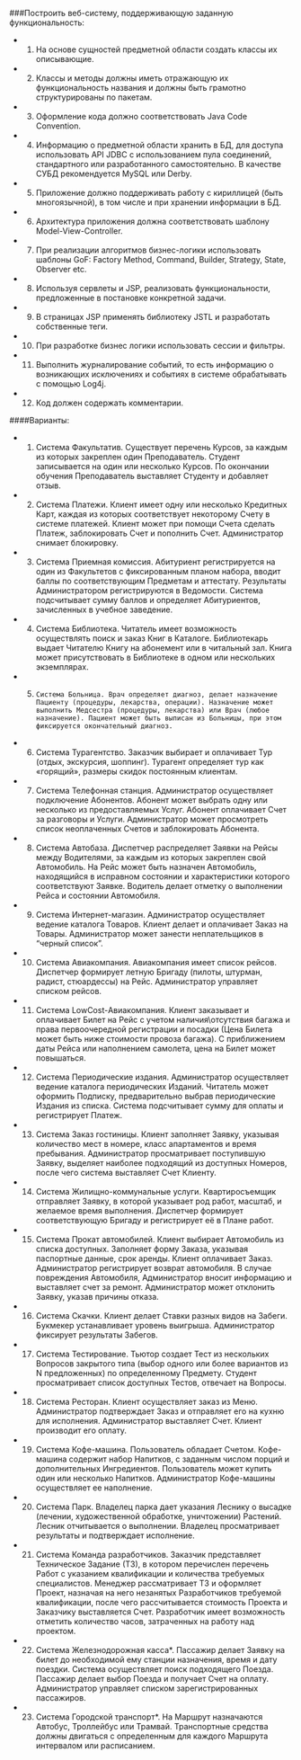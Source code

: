 ###Построить веб-систему, поддерживающую заданную функциональность:


- 1.	На основе сущностей предметной области создать классы их описывающие.
- 2.	Классы и методы должны иметь отражающую их функциональность названия и должны быть грамотно структурированы по пакетам.
- 3.	Оформление кода должно соответствовать Java Code Convention.
- 4.	Информацию о предметной области хранить в БД, для доступа использовать API JDBC с использованием пула соединений, стандартного или разработанного самостоятельно. В качестве СУБД рекомендуется MySQL или Derby.
- 5.	Приложение должно поддерживать работу с кириллицей (быть многоязычной), в том числе и при хранении информации в БД.
- 6.	Архитектура приложения должна соответствовать шаблону Model-View-Controller.
- 7.	При реализации алгоритмов бизнес-логики использовать шаблоны GoF: Factory Method, Command, Builder, Strategy, State, Observer etc.
- 8.	Используя сервлеты и JSP, реализовать функциональности, предложенные в постановке конкретной задачи.
- 9.	В страницах JSP применять библиотеку JSTL и разработать собственные теги.
- 10.	При разработке бизнес логики использовать сессии и фильтры.
- 11.	Выполнить журналирование событий, то есть информацию о возникающих исключениях и событиях в системе обрабатывать с помощью Log4j.
- 12.	Код должен содержать комментарии.

####Варианты:

- 1.	Система Факультатив. Существует перечень Курсов, за каждым из которых закреплен один Преподаватель. Студент записывается на один или несколько Курсов. По окончании обучения Преподаватель выставляет Студенту и добавляет отзыв.
- 2.	Система Платежи. Клиент имеет одну или несколько Кредитных Карт, каждая из которых соответствует некоторому Счету в системе платежей. Клиент может при помощи Счета сделать Платеж, заблокировать Счет и пополнить Счет. Администратор снимает блокировку.
- 3.	Система Приемная комиссия. Абитуриент регистрируется на один из Факультетов с фиксированным планом набора, вводит баллы по соответствующим Предметам и аттестату. Результаты Администратором регистрируются в Ведомости. Система подсчитывает сумму баллов и определяет Абитуриентов, зачисленных в учебное заведение.
- 4.	Система Библиотека. Читатель имеет возможность осуществлять поиск и заказ Книг в Каталоге. Библиотекарь выдает Читателю Книгу на абонемент или в читальный зал. Книга может присутствовать в Библиотеке в одном или нескольких экземплярах.
- 5.	 Система Больница. Врач определяет диагноз, делает назначение Пациенту (процедуры, лекарства, операции). Назначение может выполнить Медсестра (процедуры, лекарства) или Врач (любое назначение). Пациент может быть выписан из Больницы, при этом фиксируется окончательный диагноз.
- 6.	Система Турагентство. Заказчик выбирает и оплачивает Тур (отдых, экскурсия, шоппинг). Турагент определяет тур как «горящий», размеры скидок постоянным клиентам.
- 7.	Система Телефонная станция. Администратор осуществляет подключение Абонентов. Абонент  может выбрать одну или несколько из предоставляемых Услуг. Абонент  оплачивает Счет за разговоры и Услуги. Администратор может просмотреть список неоплаченных Счетов и заблокировать Абонента.
- 8.	Система Автобаза. Диспетчер распределяет Заявки на Рейсы между Водителями, за каждым из которых закреплен свой Автомобиль. На Рейс может быть назначен Автомобиль, находящийся в исправном состоянии и характеристики которого соответствуют Заявке. Водитель делает отметку о выполнении Рейса и состоянии Автомобиля.
- 9.	Система Интернет-магазин. Администратор осуществляет ведение каталога Товаров. Клиент делает и оплачивает Заказ на Товары. Администратор может занести неплательщиков в “черный список”.
- 10.	Система Авиакомпания. Авиакомпания имеет список рейсов. Диспетчер формирует летную Бригаду (пилоты, штурман, радист, стюардессы) на Рейс. Администратор управляет списком рейсов.
- 11.	Система LowCost-Авиакомпания. Клиент заказывает и оплачивает Билет на Рейс с учетом наличия\отсутствия багажа и права первоочередной регистрации и посадки (Цена Билета может быть ниже стоимости провоза багажа). С приближением даты Рейса или наполнением самолета, цена на Билет может повышаться.
- 12.	Система Периодические издания. Администратор осуществляет ведение каталога периодических Изданий. Читатель может оформить Подписку, предварительно выбрав периодические Издания из списка. Система подсчитывает сумму для оплаты и регистрирует Платеж.
- 13.	Система Заказ гостиницы. Клиент заполняет Заявку, указывая количество мест в номере, класс апартаментов и время пребывания. Администратор просматривает поступившую Заявку, выделяет наиболее подходящий из доступных Номеров, после чего система выставляет Счет Клиенту.
- 14.	Система Жилищно-коммунальные услуги. Квартиросъемщик отправляет Заявку, в которой указывает род работ, масштаб, и желаемое время выполнения. Диспетчер формирует соответствующую Бригаду и регистрирует её в Плане работ.
- 15.	Система Прокат автомобилей. Клиент выбирает Автомобиль из списка доступных. Заполняет форму Заказа, указывая паспортные данные, срок аренды. Клиент оплачивает Заказ. Администратор регистрирует возврат автомобиля. В случае повреждения Автомобиля, Администратор вносит информацию и выставляет счет за ремонт. Администратор может отклонить Заявку, указав причины отказа.
- 16.	Система Скачки. Клиент делает Ставки разных видов на Забеги. Букмекер устанавливает уровень выигрыша. Администратор фиксирует результаты Забегов.
- 17.	Система Тестирование. Тьютор создает Тест из нескольких Вопросов закрытого типа (выбор одного или более вариантов из N предложенных) по определенному Предмету. Студент просматривает список доступных Тестов, отвечает на Вопросы.
- 18.	Система Ресторан. Клиент осуществляет заказ из Меню. Администратор подтверждает Заказ и отправляет его на кухню для исполнения. Администратор выставляет Счет. Клиент производит его оплату. 
- 19.	Система Кофе-машина. Пользователь обладает Счетом. Кофе-машина содержит набор Напитков, с заданным числом порций и дополнительных Ингредиентов. Пользователь может купить один или несколько Напитков. Администратор Кофе-машины осуществляет ее наполнение. 
- 20.	Система Парк. Владелец парка дает указания Леснику о высадке (лечении, художественной обработке, уничтожении) Растений. Лесник отчитывается о выполнении. Владелец просматривает результаты и подтверждает исполнение.
- 21.	Система Команда разработчиков. Заказчик представляет Техническое Задание (ТЗ), в котором перечислен перечень Работ с указанием квалификации и количества требуемых специалистов. Менеджер рассматривает ТЗ и оформляет Проект, назначая на него незанятых Разработчиков требуемой квалификации, после чего рассчитывается стоимость Проекта и Заказчику выставляется Счет. Разработчик имеет возможность отметить количество часов, затраченных на работу над проектом.
- 22.	Система Железнодорожная касса*. Пассажир делает Заявку на билет до необходимой ему станции назначения, время и дату поездки. Система осуществляет поиск подходящего Поезда. Пассажир делает выбор Поезда и получает Счет на оплату. Администратор управляет списком зарегистрированных пассажиров.
- 23.	Система Городской транспорт*. На Маршрут назначаются Автобус, Троллейбус или Трамвай. Транспортные средства должны двигаться с определенным для каждого Маршрута интервалом или расписанием.
